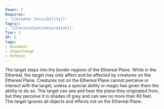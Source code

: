 ```yaml
---
Power: 2
Requires:
- '[[Greater Invisibility]]'
Tag(s):
- '[[Conjuration|Conjuration]]'
Tier: 2
XP: 6
tags:
- movement
- shapechange
- defense
---
```


The target steps into the border regions of the Ethereal Plane. While in the Ethereal, the target may only affect and be affected by creatures on the Ethereal Plane. Creatures not on the Ethereal Plane cannot perceive or interact with the target, unless a special ability or magic has given them the ability to do so. The target can see and hear the plane they originated from, but they perceive it in shades of grey and can see no more than 60 feet. The target ignores all objects and effects not on the Ethereal Plane.